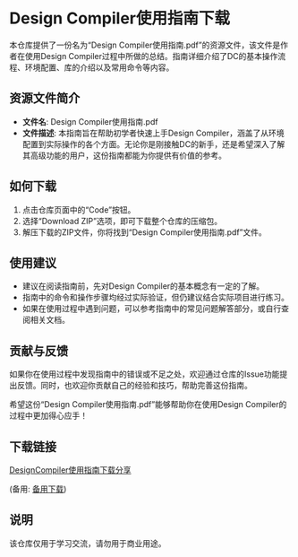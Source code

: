 # Design Compiler使用指南下载

本仓库提供了一份名为“Design Compiler使用指南.pdf”的资源文件，该文件是作者在使用Design Compiler过程中所做的总结。指南详细介绍了DC的基本操作流程、环境配置、库的介绍以及常用命令等内容。

## 资源文件简介

- **文件名**: Design Compiler使用指南.pdf
- **文件描述**: 本指南旨在帮助初学者快速上手Design Compiler，涵盖了从环境配置到实际操作的各个方面。无论你是刚接触DC的新手，还是希望深入了解其高级功能的用户，这份指南都能为你提供有价值的参考。

## 如何下载

1. 点击仓库页面中的“Code”按钮。
2. 选择“Download ZIP”选项，即可下载整个仓库的压缩包。
3. 解压下载的ZIP文件，你将找到“Design Compiler使用指南.pdf”文件。

## 使用建议

- 建议在阅读指南前，先对Design Compiler的基本概念有一定的了解。
- 指南中的命令和操作步骤均经过实际验证，但仍建议结合实际项目进行练习。
- 如果在使用过程中遇到问题，可以参考指南中的常见问题解答部分，或自行查阅相关文档。

## 贡献与反馈

如果你在使用过程中发现指南中的错误或不足之处，欢迎通过仓库的Issue功能提出反馈。同时，也欢迎你贡献自己的经验和技巧，帮助完善这份指南。

希望这份“Design Compiler使用指南.pdf”能够帮助你在使用Design Compiler的过程中更加得心应手！

## 下载链接
[DesignCompiler使用指南下载分享](https://pan.quark.cn/s/177db6dd469a) 

(备用: [备用下载](https://pan.baidu.com/s/1tyxN4IhuMk8LF4aaVF1Djg?pwd=1234))

## 说明

该仓库仅用于学习交流，请勿用于商业用途。
